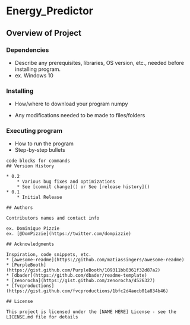 # Energy_Predictor


## Overview of Project



### Dependencies

* Describe any prerequisites, libraries, OS version, etc., needed before installing program.
* ex. Windows 10

### Installing

* How/where to download your program
numpy



* Any modifications needed to be made to files/folders

### Executing program

* How to run the program
* Step-by-step bullets
```
code blocks for commands
## Version History

* 0.2
    * Various bug fixes and optimizations
    * See [commit change]() or See [release history]()
* 0.1
    * Initial Release

## Authors

Contributors names and contact info

ex. Dominique Pizzie  
ex. [@DomPizzie](https://twitter.com/dompizzie)

## Acknowledgments

Inspiration, code snippets, etc.
* [awesome-readme](https://github.com/matiassingers/awesome-readme)
* [PurpleBooth](https://gist.github.com/PurpleBooth/109311bb0361f32d87a2)
* [dbader](https://github.com/dbader/readme-template)
* [zenorocha](https://gist.github.com/zenorocha/4526327)
* [fvcproductions](https://gist.github.com/fvcproductions/1bfc2d4aecb01a834b46)

## License

This project is licensed under the [NAME HERE] License - see the LICENSE.md file for details
